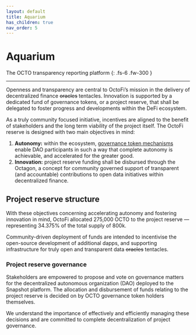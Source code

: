 ```yaml
---
layout: default
title: Aquarium
has_children: true
nav_order: 5
---
```


# Aquarium

The OCTO transparency reporting platform
{: .fs-6 .fw-300 }

---

Openness and transparency are central to OctoFi’s mission in the delivery of decentralized finance <s>oracles</s> tentacles. Innovation is supported by a dedicated fund of governance tokens, or a project reserve, that shall be delegated to foster progress and developments within the DeFi ecosystem. 

As a truly community focused initiative, incentives are aligned to the benefit of stakeholders and the long term viability of the project itself. The OctoFi reserve is designed with two main objectives in mind:

1. **Autonomy:** within the ecosystem, [governance token mechanisms](https://octo.fi/blog/gov-token-mech) enable DAO participants in such a way that complete autonomy is achievable, and accelerated for the greater good.
2. **Innovation:** project reserve funding shall be disbursed through the Octagon, a concept for community governed support of transparent (and accountable) contributions to open data initiatives within decentralized finance. 

## Project reserve structure

With these objectives concerning accelerating autonomy and fostering innovation in mind, OctoFi allocated 275,000 OCTO to the project reserve — representing 34.375% of the total supply of 800k. 

Community-driven deployment of funds are intended to incentivise the open-source development of additional dapps, and supporting infrastructure for truly open and transparent data <s>oracles</s> tentacles.

### Project reserve governance

Stakeholders are empowered to propose and vote on governance matters for the decentralized autonomous organization (DAO) deployed to the Snapshot platform. The allocation and disbursement of funds relating to the project reserve is decided on by OCTO governance token holders themselves. 

We understand the importance of effectively and efficiently managing these decisions and are committed to complete decentralization of project governance. 
